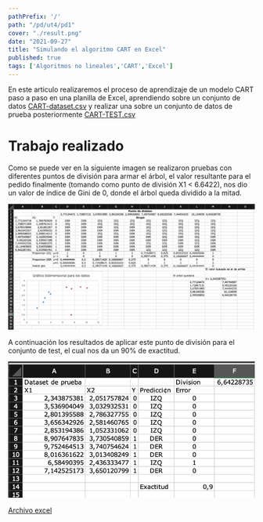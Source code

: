 ```yaml
---
pathPrefix: '/'
path: "/pd/ut4/pd1"
cover: "./result.png"
date: "2021-09-27"
title: "Simulando el algoritmo CART en Excel"
published: true
tags: ['Algoritmos no lineales','CART','Excel']
---
```

En este articulo realizaremos el proceso de aprendizaje de un modelo CART paso a paso en una planilla de Excel, aprendiendo sobre un conjunto de datos [CART-dataset.csv](https://github.com/JuanFKurucz/ia-portfolio/blob/main/content/posts/ut/ut4/pd/pd1/CART-dataset.csv) y realizar una   sobre un conjunto de datos de prueba posteriormente [CART-TEST.csv](https://github.com/JuanFKurucz/ia-portfolio/blob/main/content/posts/ut/ut4/pd/pd1/CART-TEST.csv)

# Trabajo realizado

Como se puede ver en la siguiente imagen se realizaron pruebas con diferentes puntos de división para armar el árbol, el valor resultante para el pedido finalmente (tomando como punto de división X1 < 6.6422), nos dio un valor de índice de Gini de 0, donde el árbol queda dividido a la mitad.

![Captura excel](https://github.com/JuanFKurucz/ia-portfolio/blob/main/content/posts/ut/ut4/pd/pd1/result.png?raw=true)

A continuación los resultados de aplicar este punto de división para el conjunto de test, el cual nos da un 90% de exactitud.

![Captura excel test](https://github.com/JuanFKurucz/ia-portfolio/blob/main/content/posts/ut/ut4/pd/pd1/result_test.png?raw=true)

[Archivo excel](https://github.com/JuanFKurucz/ia-portfolio/blob/main/content/posts/ut/ut4/pd/pd1/gini.xlsx)
